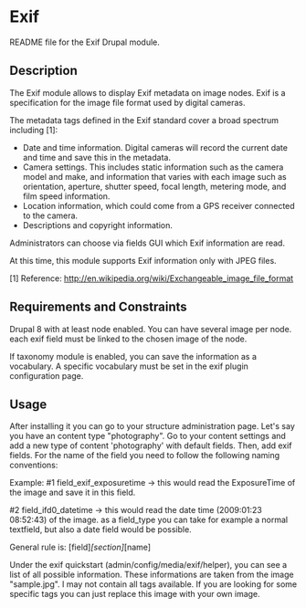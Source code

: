 Exif
====

README file for the Exif Drupal module.


Description
------------

The Exif module allows to display Exif metadata on image nodes. Exif is a
specification for the image file format used by digital cameras.

The metadata tags defined in the Exif standard cover a broad spectrum including [1]:

 * Date and time information. Digital cameras will record the current date and
   time and save this in the metadata.
 * Camera settings. This includes static information such as the camera model
   and make, and information that varies with each image such as orientation,
   aperture, shutter speed, focal length, metering mode, and film speed
   information.
 * Location information, which could come from a GPS receiver connected to the
   camera.
 * Descriptions and copyright information.

Administrators can choose via fields GUI which Exif information are read.

At this time, this module supports Exif information only with JPEG files.

[1] Reference: http://en.wikipedia.org/wiki/Exchangeable_image_file_format


Requirements and Constraints
----------------------------

Drupal 8 with at least node enabled.
You can have several image per node. each exif field must be linked to the chosen image
of the node.

If taxonomy module is enabled, you can save the information as a vocabulary.
A specific vocabulary must be set in the exif plugin configuration page.

Usage
-----

After installing it you can go to your structure administration page.
Let's say you have an content type "photography". Go to your
content settings and add a new type of content 'photography' with default fields.
Then, add exif fields. For the name of the field you need to follow the following
naming conventions:

Example:
#1 field_exif_exposuretime -> this would read the ExposureTime of the image and save it
in this field.

#2 field_ifd0_datetime ->	this would read the date time (2009:01:23 08:52:43) of the image.
as a field_type you can take for example a normal textfield, but also a date field would be
possible.

General rule is: [field]_[section]_[name]

Under the exif quickstart (admin/config/media/exif/helper), you can see a list of all
possible information. These informations are taken from the image "sample.jpg".
I may not contain all tags available. If you are looking for some specific tags you
can just replace this image with your own image.

